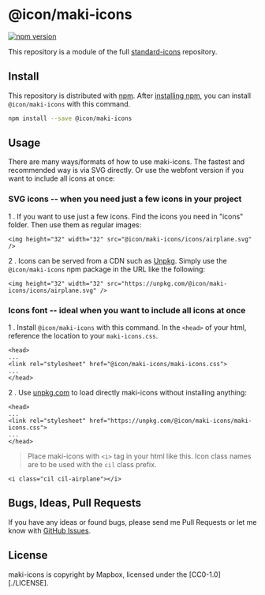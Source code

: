 # @icon/maki-icons

[![npm version](https://img.shields.io/npm/v/@icon/maki-icons.svg)](https://www.npmjs.org/package/@icon/maki-icons)

This repository is a module of the full [standard-icons][standard-icons] repository.

## Install

This repository is distributed with [npm]. After [installing npm][install-npm], you can install `@icon/maki-icons` with this command.

```bash
npm install --save @icon/maki-icons
```

## Usage

There are many ways/formats of how to use maki-icons. The fastest and recommended way is via SVG directly. Or use the webfont version if you want to include all icons at once:

### SVG icons -- when you need just a few icons in your project

1 . If you want to use just a few icons. Find the icons you need in "icons" folder. Then use them as regular images:

```
<img height="32" width="32" src="@icon/maki-icons/icons/airplane.svg" />
```

2 . Icons can be served from a CDN such as [Unpkg][Unpkg]. Simply use the `@icon/maki-icons` npm package in the URL like the following:

```
<img height="32" width="32" src="https://unpkg.com/@icon/maki-icons/icons/airplane.svg" />
```

### Icons font -- ideal when you want to include all icons at once

1 . Install `@icon/maki-icons` with this command. In the `<head>` of your html, reference the location to your `maki-icons.css`.

```
<head>
...
<link rel="stylesheet" href="@icon/maki-icons/maki-icons.css">
...
</head>
```

2 . Use [unpkg.com][Unpkg] to load directly maki-icons without installing anything:

```
<head>
...
<link rel="stylesheet" href="https://unpkg.com/@icon/maki-icons/maki-icons.css">
...
</head>
```

> Place maki-icons with `<i>` tag in your html like this. Icon class names are to be used with the `cil` class prefix.

```
<i class="cil cil-airplane"></i>
```


## Bugs, Ideas, Pull Requests

If you have any ideas or found bugs, please send me Pull Requests or let me know with [GitHub Issues][github issues].

## License

maki-icons is copyright by Mapbox, licensed under the [CC0-1.0][./LICENSE].

[SIL]: http://scripts.sil.org/OFL
[standard-icons]: https://github.com/thecreation/standard-icons
[npm]: https://www.npmjs.com/
[install-npm]: https://docs.npmjs.com/getting-started/installing-node
[sass]: http://sass-lang.com/
[github issues]: https://github.com/thecreation/standard-icons/issues
[Unpkg]: https://unpkg.com